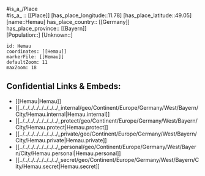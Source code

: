 ﻿---
location: [49.05,11.78] 
mapzoom: [7,12] 
mapmarker: city 
type: City
tags:
- geo/City


SpocWebEntityId: 30883
isDeleted: false
confidential: public

---
#is_a_/Place  
#is_a_ :: [[Place]] 
[has_place_longitude::11.78] 
[has_place_latitude::49.05] 
[name::Hemau] 
has_place_country:: [[Germany]]  
has_place_province:: [[Bayern]]  
[Population::] 
[Unknown::] 


```leaflet
id: Hemau
coordinates: [[Hemau]] 
markerFile: [[Hemau]] 
defaultZoom: 11 
maxZoom: 18
```


## Confidential Links & Embeds: 
- [[Hemau|Hemau]]  
- [[../../../../../../../../_internal/geo/Continent/Europe/Germany/West/Bayern/City/Hemau.internal|Hemau.internal]] 
- [[../../../../../../../../_protect/geo/Continent/Europe/Germany/West/Bayern/City/Hemau.protect|Hemau.protect]] 
- [[../../../../../../../../_private/geo/Continent/Europe/Germany/West/Bayern/City/Hemau.private|Hemau.private]] 
- [[../../../../../../../../_personal/geo/Continent/Europe/Germany/West/Bayern/City/Hemau.personal|Hemau.personal]] 
- [[../../../../../../../../_secret/geo/Continent/Europe/Germany/West/Bayern/City/Hemau.secret|Hemau.secret]] 
